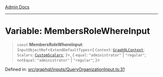 [Admin Docs](/)

***

# Variable: MembersRoleWhereInput

> `const` **MembersRoleWhereInput**: `InputObjectRef`\<`ExtendDefaultTypes`\<\{ `Context`: [`GraphQLContext`](../../../context/type-aliases/GraphQLContext.md); `Scalars`: [`CustomScalars`](../../../scalars/type-aliases/CustomScalars.md); \}\>, \{ `equal`: `"administrator"` \| `"regular"`; `notEqual`: `"administrator"` \| `"regular"`; \}\>

Defined in: [src/graphql/inputs/QueryOrganizationInput.ts:31](https://github.com/NishantSinghhhhh/talawa-api/blob/2aae942e3c09271511f0b08b62076f26547cb511/src/graphql/inputs/QueryOrganizationInput.ts#L31)
